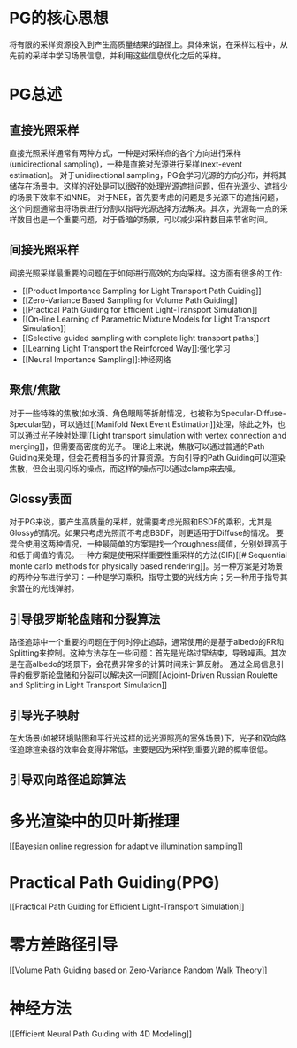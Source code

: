 # PG的核心思想
将有限的采样资源投入到产生高质量结果的路径上。具体来说，在采样过程中，从先前的采样中学习场景信息，并利用这些信息优化之后的采样。
# PG总述
## 直接光照采样
直接光照采样通常有两种方式，一种是对采样点的各个方向进行采样(unidirectional sampling)，一种是直接对光源进行采样(next-event estimation)。
对于unidirectional sampling，PG会学习光源的方向分布，并将其储存在场景中。这样的好处是可以很好的处理光源遮挡问题，但在光源少、遮挡少的场景下效率不如NNE。
对于NEE，首先要考虑的问题是多光源下的遮挡问题，这个问题通常由将场景进行分割以指导光源选择方法解决。其次，光源每一点的采样数目也是一个重要问题，对于昏暗的场景，可以减少采样数目来节省时间。
## 间接光照采样
间接光照采样最重要的问题在于如何进行高效的方向采样。这方面有很多的工作:
+ [[Product Importance Sampling for Light Transport Path Guiding]]
+ [[Zero-Variance Based Sampling for Volume Path Guiding]]
+ [[Practical Path Guiding for Efficient Light-Transport Simulation]]
+ [[On-line Learning of Parametric Mixture Models for Light Transport Simulation]]
+ [[Selective guided sampling with complete light transport paths]]
+ [[Learning Light Transport the Reinforced Way]]:强化学习
+ [[Neural Importance Sampling]]:神经网络
## 聚焦/焦散
对于一些特殊的焦散(如水滴、角色眼睛等折射情况，也被称为Specular-Diffuse-Specular型)，可以通过[[Manifold Next Event Estimation]]处理，除此之外，也可以通过光子映射处理[[Light transport simulation with vertex connection and merging]]，但需要高密度的光子。
理论上来说，焦散可以通过普通的Path Guiding来处理，但会花费相当多的计算资源。方向引导的Path Guiding可以渲染焦散，但会出现闪烁的噪点，而这样的噪点可以通过clamp来去噪。
## Glossy表面
对于PG来说，要产生高质量的采样，就需要考虑光照和BSDF的乘积，尤其是Glossy的情况。如果只考虑光照而不考虑BSDF，则更适用于Diffuse的情况。
要混合使用这两种情况，一种最简单的方案是找一个roughness阈值，分别处理高于和低于阈值的情况。一种方案是使用采样重要性重采样的方法(SIR)[[# Sequential monte carlo methods for physically based rendering]]。另一种方案是对场景的两种分布进行学习：一种是学习乘积，指导主要的光线方向；另一种用于指导其余潜在的光线弹射。
## 引导俄罗斯轮盘赌和分裂算法
路径追踪中一个重要的问题在于何时停止追踪，通常使用的是基于albedo的RR和Splitting来控制。这种方法存在一些问题：首先是光路过早结束，导致噪声。其次是在高albedo的场景下，会花费非常多的计算时间来计算反射。
通过全局信息引导的俄罗斯轮盘赌和分裂可以解决这一问题[[Adjoint-Driven Russian Roulette and Splitting in Light Transport Simulation]]
## 引导光子映射
在大场景(如被环境贴图和平行光这样的远光源照亮的室外场景)下，光子和双向路径追踪渲染器的效率会变得非常低，主要是因为采样到重要光路的概率很低。
## 引导双向路径追踪算法

# 多光渲染中的贝叶斯推理
[[Bayesian online regression for adaptive illumination sampling]]
# Practical Path Guiding(PPG)
[[Practical Path Guiding for Efficient Light-Transport Simulation]]
# 零方差路径引导
[[Volume Path Guiding based on Zero-Variance Random Walk Theory]]

# 神经方法
[[Efficient Neural Path Guiding with 4D Modeling]]
